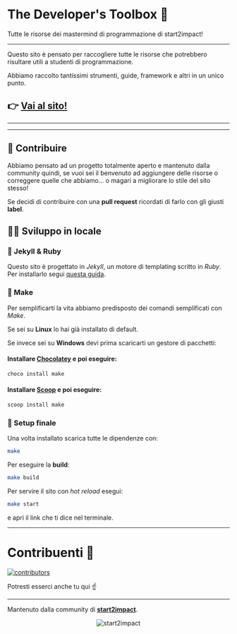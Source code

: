 # The Developer's Toolbox 🧰
Tutte le risorse dei mastermind di programmazione di start2impact!

---

Questo sito è pensato per raccogliere tutte le risorse che potrebbero risultare utili a studenti di programmazione.

Abbiamo raccolto tantissimi strumenti, guide, framework e altri in un unico punto.

## 👉 [Vai al sito!](https://thedevelopertoolbox.github.io)

---
---

## 👥 Contribuire

Abbiamo pensato ad un progetto totalmente aperto e mantenuto dalla community quindi, se vuoi sei il benvenuto ad aggiungere delle risorse o correggere quelle che abbiamo... o magari a migliorare lo stile del sito stesso!

Se decidi di contribuire con una **pull request** ricordati di farlo con gli giusti **label**.

## 👨‍💻 Sviluppo in locale

### 🧪 Jekyll & Ruby

Questo sito è progettato in *Jekyll*, un motore di templating scritto in *Ruby*. Per installarlo segui [questa guida](https://jekyllrb.com/docs/installation/).

### 🔧 Make
Per semplificarti la vita abbiamo predisposto dei comandi semplificati con *Make*.

Se sei su **Linux** lo hai già installato di default.

Se invece sei su **Windows** devi prima scaricarti un gestore di pacchetti:

#### Installare [Chocolatey](https://chocolatey.org/install) e poi eseguire:
```bash
choco install make
```

#### Installare [Scoop](https://scoop.sh) e poi eseguire:
```bash
scoop install make
```
### 🎉 Setup finale
Una volta installato scarica tutte le dipendenze con:

```bash
make
```

Per eseguire la **build**:

```bash
make build
```

Per servire il sito con *hot reload* esegui:

```bash
make start
```

e apri il link che ti dice nel terminale.

---

# Contribuenti 💚

[![contributors](https://contrib.rocks/image?repo=thedevelopertoolbox/thedevelopertoolbox.github.io)](https://github.com/thedevelopertoolbox/thedevelopertoolbox.github.io/graphs/contributors)


Potresti esserci anche tu qui ☝

---

Mantenuto dalla community di [**start2impact**](https://start2impact.it).

<div align="center">
    <img src="https://i.ibb.co/VCrGbkN/Pallino-bianco-2.png" style="max-width: 200px" alt="start2impact">
</div>
